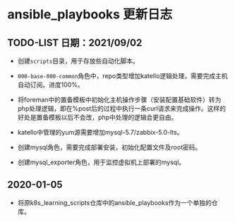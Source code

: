 # ansible_playbooks 更新日志

## TODO-LIST 日期：2021/09/02
- 创建`scripts`目录，用于存放些自动化脚本。

- `000-base-000-common`角色中，repo类型增加katello逻辑处理，需要完成主机自动订阅。进度100%。

- 将foreman中的置备模板中初始化主机操作步骤（安装配置基础软件）转为php处理逻辑，即在%post后的过程中执行一条curl请求来完成操作。这样的好处是置备模板以后不会改，php中处理的逻辑会更自由。

- katello中管理的yum源需要增加mysql-5.7/zabbix-5.0-lts。

- 创建mysql角色，需要完成部署安装，初始化配置文件及root密码。

- 创建mysql_exporter角色，用于监控虚拟机上部署的mysql。


## 2020-01-05
- 将原k8s_learning_scripts仓库中的ansible_playbooks作为一个单独的仓库。